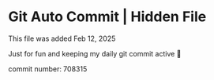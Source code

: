 # Git Auto Commit | Hidden File

This file was added Feb 12, 2025

Just for fun and keeping my daily git commit active 🤪

commit number: 708315
